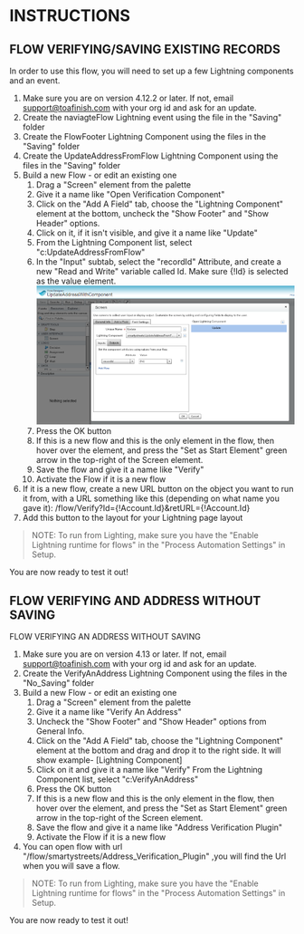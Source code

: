 # INSTRUCTIONS

## FLOW VERIFYING/SAVING EXISTING RECORDS

In order to use this flow, you will need to set up a few Lightning components and an event.

1. Make sure you are on version 4.12.2 or later.  If not, email support@toafinish.com with your org id and ask for an update.
2. Create the naviagteFlow Lightning event using the file in the "Saving" folder
3. Create the FlowFooter Lightning Component using the files in the "Saving" folder
4. Create the UpdateAddressFromFlow Lightning Component using the files in the "Saving" folder
5. Build a new Flow - or edit an existing one
   1. Drag a "Screen" element from the palette
   2. Give it a name like "Open Verification Component"
   3. Click on the "Add A Field" tab, choose the "Lightning Component" element at the bottom, uncheck the "Show Footer" and "Show Header" options.
   4. Click on it, if it isn't visible, and give it a name like "Update"
   5. From the Lightning Component list, select "c:UpdateAddressFromFlow"
   6. In the "Input" subtab, select the "recordId" Attribute, and create a new "Read and Write" variable called Id.  Make sure {!Id} is selected as the value element.
   ![Flow](FlowSetup.png)
   7. Press the OK button
   8. If this is a new flow and this is the only element in the flow, then hover over the element, and press the "Set as Start Element" green arrow in the top-right of the Screen element.
   9. Save the flow and give it a name like "Verify"
   10. Activate the Flow if it is a new flow
6. If it is a new flow, create a new URL button on the object you want to run it from, with a URL something like this (depending on what name you gave it): /flow/Verify?Id={!Account.Id}&retURL={!Account.Id}
7. Add this button to the layout for your Lightning page layout

> NOTE: To run from Lighting, make sure you have the "Enable Lightning runtime for flows" in the "Process Automation Settings" in Setup.

You are now ready to test it out!

## FLOW VERIFYING AND ADDRESS WITHOUT SAVING

FLOW VERIFYING AN ADDRESS WITHOUT SAVING

1. Make sure you are on version 4.13 or later. If not, email support@toafinish.com with your org id and ask for an update.
2. Create the VerifyAnAddress Lightning Component using the files in the "No_Saving" folder
3. Build a new Flow - or edit an existing one
	1. Drag a "Screen" element from the palette
	2. Give it a name like "Verify An Address"
	3. Uncheck the "Show Footer" and "Show Header" options from General Info.
	4. Click on the "Add A Field" tab, choose the "Lightning Component" element at the bottom and drag and drop it to the right side. It will show example- [Lightning Component]
	5. Click on it and give it a name like "Verify" From the Lightning Component list, select "c:VerifyAnAddress"
	6. Press the OK button
	7. If this is a new flow and this is the only element in the flow, then hover over the element, and press the "Set as Start Element" green arrow in the top-right of the Screen element.
	8. Save the flow and give it a name like "Address Verification Plugin"
	9. Activate the Flow if it is a new flow
4. You can open flow with url "/flow/smartystreets/Address_Verification_Plugin" ,you will find the Url when you will save a flow.

> NOTE: To run from Lighting, make sure you have the "Enable Lightning runtime for flows" in the "Process Automation Settings" in Setup.

You are now ready to test it out!
